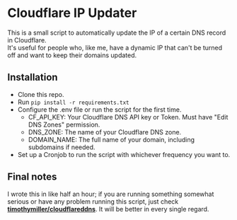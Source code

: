 # Cloudflare IP Updater  
This is a small script to automatically update the IP of a certain DNS record in Cloudflare.    
It's useful for people who, like me, have a dynamic IP that can't be turned off and want to keep their domains updated.    

## Installation   

 - Clone this repo.    
 - Run `pip install -r requirements.txt`    
 - Configure the .env file or run the script for the first time.
	 - CF_API_KEY: Your Cloudflare DNS API key or Token. Must have "Edit DNS Zones" permission.   
	 - DNS_ZONE: The name of your Cloudflare DNS zone.
	 - DOMAIN_NAME: The full name of your domain, including subdomains if needed.
 - Set up a Cronjob to run the script with whichever frequency you want to.

## Final notes  
I wrote this in like half an hour; if you are running something somewhat serious or have any problem running this script, just check **[timothymiller/cloudflareddns](https://github.com/timothymiller/cloudflare-ddns)**. It will be better in every single regard.
 

